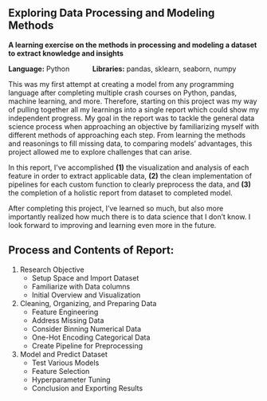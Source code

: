 ## Exploring Data Processing and Modeling Methods
**A learning exercise on the methods in processing and modeling a dataset to extract knowledge and insights** <br/>

**Language:** Python &emsp;&emsp;&emsp;**Libraries:** pandas, sklearn, seaborn, numpy

This was my first attempt at creating a model from any programming language after completing multiple crash courses on Python, pandas, machine learning, and more. Therefore, starting on this project was my way of pulling together all my learnings into a single report which could show my independent progress. My goal in the report was to tackle the general data science process when approaching an objective by familiarizing myself with different methods of approaching each step. From learning the methods and reasonings to fill missing data, to comparing models’ advantages, this project allowed me to explore challenges that can arise.

In this report, I've accomplished **(1)** the visualization and analysis of each feature in order to extract applicable data, **(2)**  the clean implementation of pipelines for each custom function to clearly preprocess the data, and **(3)** the completion of a holistic report from dataset to completed model.

After completing this project, I’ve learned so much, but also more importantly realized how much there is to data science that I don’t know. I look forward to improving and learning even more in the future.

## **Process and Contents of Report:**
1. Research Objective
    - Setup Space and Import Dataset
    - Familiarize with Data columns
    - Initial Overview and Visualization
2. Cleaning, Organizing, and Preparing Data
    - Feature Engineering
    - Address Missing Data
    - Consider Binning Numerical Data
    - One-Hot Encoding Categorical Data
    - Create Pipeline for Preprocessing
3. Model and Predict Dataset
    - Test Various Models
    - Feature Selection
    - Hyperparameter Tuning
    - Conclusion and Exporting Results
